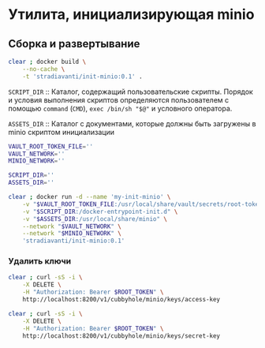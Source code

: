 # Утилита, инициализирующая minio

## Сборка и развертывание

```sh
clear ; docker build \
    --no-cache \
    -t 'stradiavanti/init-minio:0.1' .
```

`SCRIPT_DIR` :: Каталог, содержащий пользовательские скрипты. Порядок и условия выполнения скриптов определяются пользователем с помощью `command` (`CMD`), `exec /bin/sh "$@"` и условного оператора.

`ASSETS_DIR` :: Каталог с документами, которые должны быть загружены в minio скриптом инициализации

```sh
VAULT_ROOT_TOKEN_FILE=''
VAULT_NETWORK=''
MINIO_NETWORK=''

SCRIPT_DIR=''
ASSETS_DIR=''

clear ; docker run -d --name 'my-init-minio' \
    -v "$VAULT_ROOT_TOKEN_FILE:/usr/local/share/vault/secrets/root-token.txt" \
    -v "$SCRIPT_DIR:/docker-entrypoint-init.d" \
    -v "$ASSETS_DIR:/usr/local/share/minio" \
    --network "$VAULT_NETWORK" \
    --network "$MINIO_NETWORK" \
    'stradiavanti/init-minio:0.1'
```

### Удалить ключи 

```sh
clear ; curl -sS -i \
    -X DELETE \
    -H "Authorization: Bearer $ROOT_TOKEN" \
    http://localhost:8200/v1/cubbyhole/minio/keys/access-key
```

```sh
clear ; curl -sS -i \
    -X DELETE \
    -H "Authorization: Bearer $ROOT_TOKEN" \
    http://localhost:8200/v1/cubbyhole/minio/keys/secret-key
```